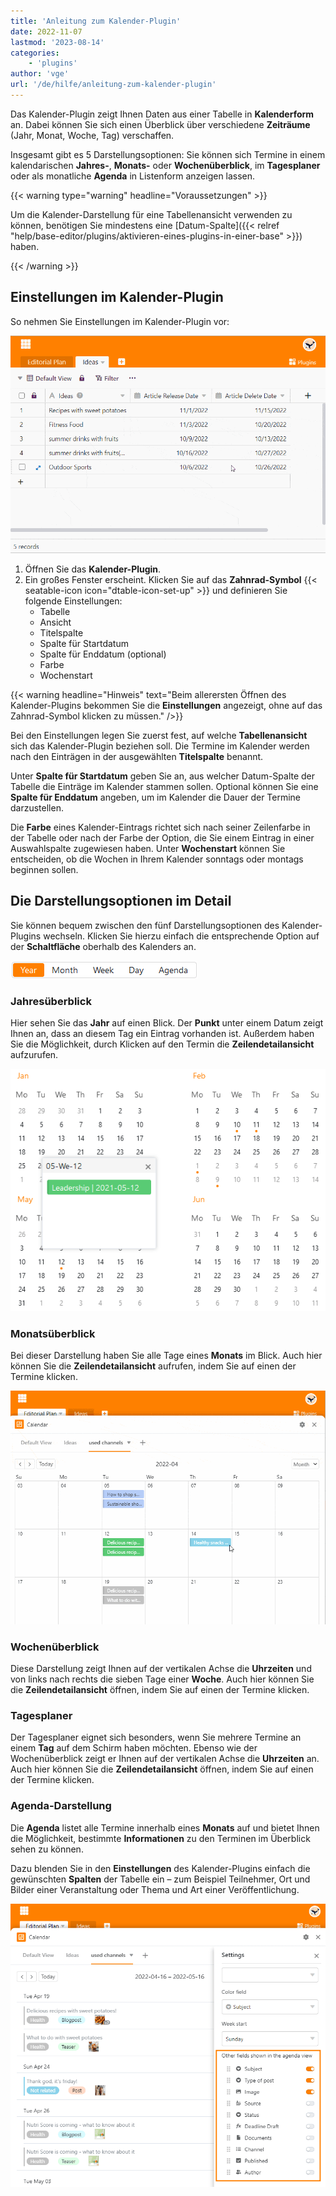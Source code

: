 ```yaml
---
title: 'Anleitung zum Kalender-Plugin'
date: 2022-11-07
lastmod: '2023-08-14'
categories:
    - 'plugins'
author: 'vge'
url: '/de/hilfe/anleitung-zum-kalender-plugin'
---
```


Das Kalender-Plugin zeigt Ihnen Daten aus einer Tabelle in **Kalenderform** an. Dabei können Sie sich einen Überblick über verschiedene **Zeiträume** (Jahr, Monat, Woche, Tag) verschaffen.

Insgesamt gibt es 5 Darstellungsoptionen: Sie können sich Termine in einem kalendarischen **Jahres-**, **Monats-** oder **Wochenüberblick**, im **Tagesplaner** oder als monatliche **Agenda** in Listenform anzeigen lassen.

{{< warning  type="warning" headline="Voraussetzungen" >}}

Um die Kalender-Darstellung für eine Tabellenansicht verwenden zu können, benötigen Sie mindestens eine [Datum-Spalte]({{< relref "help/base-editor/plugins/aktivieren-eines-plugins-in-einer-base" >}}) haben.

{{< /warning >}}

## Einstellungen im Kalender-Plugin

So nehmen Sie Einstellungen im Kalender-Plugin vor:

![Anleitung zum Kalender-Plugin](images/Anleitung-zum-Kalender-Plugin.gif)

1. Öffnen Sie das **Kalender-Plugin**.
2. Ein großes Fenster erscheint. Klicken Sie auf das **Zahnrad-Symbol** {{< seatable-icon icon="dtable-icon-set-up" >}} und definieren Sie folgende Einstellungen:
    - Tabelle
    - Ansicht
    - Titelspalte
    - Spalte für Startdatum
    - Spalte für Enddatum (optional)
    - Farbe
    - Wochenstart

{{< warning  headline="Hinweis"  text="Beim allerersten Öffnen des Kalender-Plugins bekommen Sie die **Einstellungen** angezeigt, ohne auf das Zahnrad-Symbol klicken zu müssen." />}}

Bei den Einstellungen legen Sie zuerst fest, auf welche **Tabellenansicht** sich das Kalender-Plugin beziehen soll. Die Termine im Kalender werden nach den Einträgen in der ausgewählten **Titelspalte** benannt.

Unter **Spalte für Startdatum** geben Sie an, aus welcher Datum-Spalte der Tabelle die Einträge im Kalender stammen sollen. Optional können Sie eine **Spalte für Enddatum** angeben, um im Kalender die Dauer der Termine darzustellen.

Die **Farbe** eines Kalender-Eintrags richtet sich nach seiner Zeilenfarbe in der Tabelle oder nach der Farbe der Option, die Sie einem Eintrag in einer Auswahlspalte zugewiesen haben. Unter **Wochenstart** können Sie entscheiden, ob die Wochen in Ihrem Kalender sonntags oder montags beginnen sollen.

## Die Darstellungsoptionen im Detail

Sie können bequem zwischen den fünf Darstellungsoptionen des Kalender-Plugins wechseln. Klicken Sie hierzu einfach die entsprechende Option auf der **Schaltfläche** oberhalb des Kalenders an.

![Darstellungsoptionen des Kalender-Plugins](images/Darstellungsoptionen-des-Kalender-Plugins.png)

### Jahresüberblick

Hier sehen Sie das **Jahr** auf einen Blick. Der **Punkt** unter einem Datum zeigt Ihnen an, dass an diesem Tag ein Eintrag vorhanden ist. Außerdem haben Sie die Möglichkeit, durch Klicken auf den Termin die **Zeilendetailansicht** aufzurufen.

![Jahresüberblick im Kalender-Plugin](images/Jahresueberblick-im-Kalender-Plugin.png)

### Monatsüberblick

Bei dieser Darstellung haben Sie alle Tage eines **Monats** im Blick. Auch hier können Sie die **Zeilendetailansicht** aufrufen, indem Sie auf einen der Termine klicken.

![Monatsansicht](images/monatsansicht.gif)

### Wochenüberblick

Diese Darstellung zeigt Ihnen auf der vertikalen Achse die **Uhrzeiten** und von links nach rechts die sieben Tage einer **Woche**. Auch hier können Sie die **Zeilendetailansicht** öffnen, indem Sie auf einen der Termine klicken.

### Tagesplaner

Der Tagesplaner eignet sich besonders, wenn Sie mehrere Termine an einem **Tag** auf dem Schirm haben möchten. Ebenso wie der Wochenüberblick zeigt er Ihnen auf der vertikalen Achse die **Uhrzeiten** an. Auch hier können Sie die **Zeilendetailansicht** öffnen, indem Sie auf einen der Termine klicken.

### Agenda-Darstellung

Die **Agenda** listet alle Termine innerhalb eines **Monats** auf und bietet Ihnen die Möglichkeit, bestimmte **Informationen** zu den Terminen im Überblick sehen zu können.

Dazu blenden Sie in den **Einstellungen** des Kalender-Plugins einfach die gewünschten **Spalten** der Tabelle ein – zum Beispiel Teilnehmer, Ort und Bilder einer Veranstaltung oder Thema und Art einer Veröffentlichung.

![Agenda-view Einstellungen](images/agenda-view-einstellungen.png)

